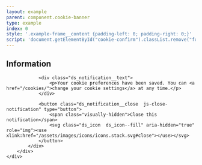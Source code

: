 ```yaml
---
layout: example
parent: component.cookie-banner
type: example
index: 0
style: '.example-frame__content {padding-left: 0; padding-right: 0;}'
script: 'document.getElementById("cookie-confirm").classList.remove("fully-hidden");'
---
```


<div id="cookie-confirm" class="ds_notification  ds_notification--cookie-success  ds_reversed  fully-hidden  js-confirm-cookie-content" data-module="ds-notification">
    <div class="ds_wrapper">
        <div class="ds_notification__content">
            <div class="ds_notification__text">
                <h2 class="visually-hidden">Information</h2>

                <div class="ds_notification__text">
                    <p>Your cookie preferences have been saved. You can <a href="/cookies/">change your cookie settings</a> at any time.</p>
                </div>

                <button class="ds_notification__close  js-close-notification" type="button">
                    <span class="visually-hidden">Close this notification</span>
                    <svg class="ds_icon  ds_icon--fill" aria-hidden="true" role="img"><use xlink:href="/assets/images/icons/icons.stack.svg#close"></use></svg>
                </button>
            </div>
        </div>
    </div>
</div>
